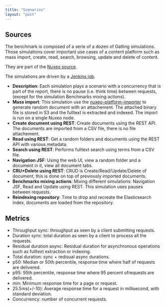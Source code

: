 ```yaml
---
title: "Scenarios"
layout: "post"
---
```


## Sources

The benchmark is composed of a serie of a dozen of Gatling simulations.
Those simulations cover important use cases of a content platform such as mass import, create, read, search, browsing, update and delete of content.

They are part of the [Nuxeo source](https://github.com/nuxeo/nuxeo/tree/master/ftests/nuxeo-server-gatling-tests).

The simulations are driven by a [Jenkins job](https://github.com/nuxeo/nuxeo-bench/).

* **Description**: Each simulation plays a scenario with a concurrency that is part of the report, there is no pause (i.e. think time) between requests,
(except for the simulation Benchmarks mixing actions).
* **Mass import**: This simulation use the [nuxeo-platform-importer](https://github.com/nuxeo/nuxeo-platform-importer/) to generate random document with an attachement. The attached binary file is stored in S3 and the fulltext is extracted and indexed. The import is run on a single Nuxeo node.
* **Create document using REST**: Create documents using the REST API. The documents are imported from a CSV file, there is no file attachement.
* **Read using REST**: Get a random folders and documents using the REST API with various metadata.
* **Search using REST**: Performs fulltext search using terms from a CSV file.
* **Navigation JSF**: Using the web UI, view a random folder and a document in it, view all document tabs.
* **CRU+Delete using REST**: CRUD is Create/Read/Update/Delete of document, this is done on top of previously imported documents.
* **Benchmarks mixing actions**: Mixing different simulations: Navigation JSF, Read and Update using REST. This simulation uses pauses between requests.
* **Reindexing repository**: Time to drop and recreate the Elasticsearch index, documents are loaded from the repository.

## Metrics

- Throughput sync: throughput as seen by a client submitting requests.
- Duration sync: total duration as seen by a client to process all the requests.
- Residual duration async: Residual duration for asynchronous operations such as fulltext extraction or indexing.
- Total duration: sync + redisual async durations.
- p50: Median or 50th percentile, response time where half of requests are delivered.
- p95: 95th percentile, response time where 95 percent ofrequests are delivered.
- min: Minimum response time for a page or request.
- 25.5ms(+/-10): Average response time for a request in millisecond, with standard deviation.
- Concurrency: number of concurrent requests.
